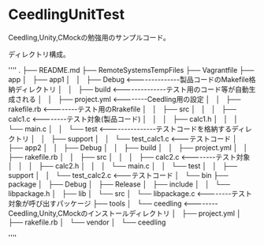 CeedlingUnitTest
=================

Ceedling,Unity,CMockの勉強用のサンプルコード。

ディレクトリ構成。

''''
.
├── README.md
├── RemoteSystemsTempFiles
├── Vagrantfile
├── app
│   ├── app1
│   │   ├── Debug <--------------製品コードのMakefile格納ディレクトリ
│   │   ├── build <--------------テスト用のコード等が自動生成される
│   │   ├── project.yml <--------Ceedling用の設定
│   │   ├── rakefile.rb <--------テスト用のRrakefile
│   │   ├── src
│   │   │   ├── calc1.c <--------テスト対象(製品コード)
│   │   │   ├── calc1.h
│   │   │   └── main.c
│   │   └── test <---------------テストコードを格納するディレクトリ
│   │       ├── support
│   │       └── test_calc1.c <---テストコード
│   ├── app2
│   │   ├── Debug 
│   │   ├── build
│   │   ├── project.yml
│   │   ├── rakefile.rb
│   │   ├── src
│   │   │   ├── calc2.c <--------テスト対象
│   │   │   ├── calc2.h
│   │   │   └── main.c
│   │   └── test
│   │       ├── support
│   │       └── test_calc2.c <---テストコード
│   └── bin
├── package
│   ├── Debug
│   ├── Release
│   ├── include
│   │   └── libpackage.h
│   ├── lib
│   └── src
│       └── libpackage.c <--------テスト対象が呼び出すパッケージ
├── tools
│   └── ceedling         <--------Ceedling,Unity,CMockのインストールディレクトリ
│       ├── project.yml
│       ├── rakefile.rb
│       └── vendor
│           └── ceedling

''''

